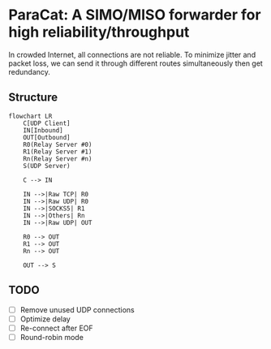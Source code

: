 # ParaCat: A SIMO/MISO forwarder for high reliability/throughput

In crowded Internet, all connections are not reliable. To minimize jitter and packet loss, we can send it through different routes simultaneously then get redundancy.

## Structure

```mermaid
flowchart LR
    C[UDP Client]
    IN[Inbound]
    OUT[Outbound]
    R0(Relay Server #0)
    R1(Relay Server #1)
    Rn(Relay Server #n)
    S(UDP Server)

    C --> IN

    IN -->|Raw TCP| R0
    IN -->|Raw UDP| R0
    IN -->|SOCKS5| R1
    IN -->|Others| Rn
    IN -->|Raw UDP| OUT

    R0 --> OUT
    R1 --> OUT
    Rn --> OUT

    OUT --> S
```

## TODO

- [ ] Remove unused UDP connections
- [ ] Optimize delay
- [ ] Re-connect after EOF
- [ ] Round-robin mode
